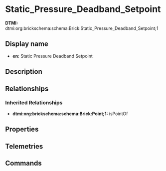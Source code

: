 # Static_Pressure_Deadband_Setpoint
**DTMI:** dtmi:org:brickschema:schema:Brick:Static_Pressure_Deadband_Setpoint;1
## Display name
- **en:** Static Pressure Deadband Setpoint
## Description
## Relationships
### Inherited Relationships
* **dtmi:org:brickschema:schema:Brick:Point;1:** isPointOf
## Properties
## Telemetries
## Commands
